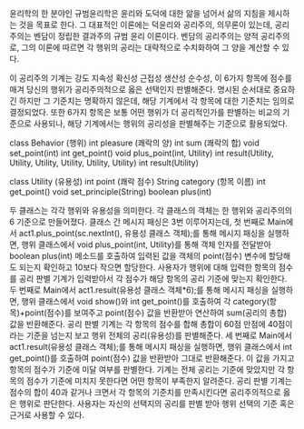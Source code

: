  윤리학의 한 분야인 규범윤리학은 윤리와 도덕에 대한 앎을 넘어서 삶의 지침을 제시하는 것을 목표로 한다. 그 대표적인 이론에는 덕윤리와 공리주의, 의무론이 있는데, 공리주의는 벤담이 정립한 결과주의 규범 윤리 이론이다. 벤담의 공리주의는 양적 공리주의로, 그의 이론에 따르면 각 행위의 공리는 대략적으로 수치화하여 그 양을 계산할 수 있다.

 이 공리주의 기계는 강도 지속성 확신성 근접성 생산성 순수성, 이 6가지 항목에 점수를 매겨 당신의 행위가 공리주의적으로 옳은 선택인지 판별해준다. 명시된 순서대로 중요하긴 하지만 그 기준치는 명확하지 않은데, 해당 기계에서 각 항목에 대한 기준치는 임의로 결정되었다. 또한 6가지 항목은 보통 어떤 행위가 더 공리적인가를 판별하는 비교의 기준으로 사용되나, 해당 기계에서는 행위의 공리성을 판별해주는 기준으로 활용되었다.

class Behavior (행위)
int pleasure (쾌락의 양)
int sum (쾌락의 합)
void set_point(int)
int get_point()
void plus_point(int, Utility)
int result(Utility, Utility, Utility, Utility, Utility, Utility)
int result(Utility)

class Utility (유용성)
int point (쾌락 점수)
String category (항목 이름)
int get_point()
void set_principle(String)
boolean plus(int)

 두 클래스는 각각 행위와 유용성을 의미한다. 각 클래스의 객체는 한 행위와 공리주의의 6 기준으로 만들어졌다. 클래스 간 메시지 패싱은 3번 이루어지는데, 첫 번째로 Main에서 act1.plus_point(sc.nextInt(), 유용성 클래스 객체);를 통해 메시지 패싱을 실행하면, 행위 클래스에서 void plus_point(int, Utility)를 통해 객체 인자를 전달받아 boolean plus(int) 메소드를 호출하여 입력된 값을 객체의 point(점수) 변수에 할당해도 되는지 확인하고 10보다 작으면 할당한다. 사용자가 행위에 대해 입력한 항목의 점수를 공리 판별 기계가 입력받아서 각 점수가 해당 항목의 공리 기준에 맞는지 확인한다.
 두 번째로 Main에서 act1.result(유용성 클래스 객체*6);를 통해 메시지 패싱을 실행하면, 행위 클래스에서 void show()와 int get_point()를 호출하여 각 category(항목)+point(점수)를 보여주고 point(점수) 값을 반환받아 연산하여 sum(공리의 총합) 값을 반환해준다. 공리 판별 기계는 각 항목의 점수를 합해 총합이 60점 만점에 40점이라는 기준을 넘는지 보고 행위 전체의 공리(유용성)를 판별해준다.
 세 번째로 Main에서 act1.result(유용성 클래스 객체);를 통해 메시지 패싱을 실행하면, 행위 클래스에서 int get_point()를 호출하여 point(점수) 값을 반환받아 그대로 반환해준다. 이 값을 가지고 항목의 점수가 기준에 미달 여부를 판별한다. 기계는 전체 공리는 기준에 맞았지만 각 항목의 점수가 기준에 미치지 못한다면 어떤 항목이 부족한지 알려준다. 
 공리 판별 기계는 점수의 합이 40과 같거나 크면서 각 항목의 기준치를 만족시킨다면 공리주의적으로 옳은 행위로 판단한다. 사용자는 자신의 선택지의 공리를 판별 받아 행위 선택의 기준 혹은 근거로 사용할 수 있다.
